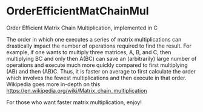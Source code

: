 # OrderEfficientMatChainMul
Order Efficient Matrix Chain Multiplication, implemented in C

The order in which one executes a series of matrix multiplications can drastically impact the number of operations required to find the result. For example, if one wants to multiply three matrices, A, B, and C, then multiplying BC and only then A(BC) can save an (arbitrarily) large number of operations and execute much more quickly compared to first multiplying (AB) and then (AB)C. Thus, it is faster on average to first calculate the order which involves the fewest multiplications and then execute in that order.
Wikipedia goes more in-depth on this https://en.wikipedia.org/wiki/Matrix_chain_multiplication

For those who want faster matrix multiplication, enjoy!
